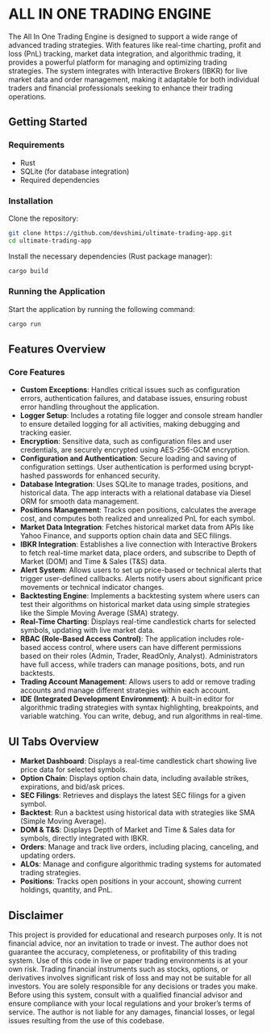 # ALL IN ONE TRADING ENGINE

The All In One Trading Engine is designed to support a wide range of advanced trading strategies. With features like real-time charting, profit and loss (PnL) tracking, market data integration, and algorithmic trading, it provides a powerful platform for managing and optimizing trading strategies. The system integrates with Interactive Brokers (IBKR) for live market data and order management, making it adaptable for both individual traders and financial professionals seeking to enhance their trading operations.
## Getting Started

### Requirements 
- Rust 
- SQLite (for database integration)
- Required dependencies 

### Installation
Clone the repository:
```sh
git clone https://github.com/devshimi/ultimate-trading-app.git
cd ultimate-trading-app
```

Install the necessary dependencies (Rust package manager):
```sh
cargo build
```

### Running the Application
Start the application by running the following command:
```sh
cargo run
```

## Features Overview

### Core Features
- **Custom Exceptions**: Handles critical issues such as configuration errors, authentication failures, and database issues, ensuring robust error handling throughout the application.
- **Logger Setup**: Includes a rotating file logger and console stream handler to ensure detailed logging for all activities, making debugging and tracking easier.
- **Encryption**: Sensitive data, such as configuration files and user credentials, are securely encrypted using AES-256-GCM encryption.
- **Configuration and Authentication**: Secure loading and saving of configuration settings. User authentication is performed using bcrypt-hashed passwords for enhanced security.
- **Database Integration**: Uses SQLite to manage trades, positions, and historical data. The app interacts with a relational database via Diesel ORM for smooth data management.
- **Positions Management**: Tracks open positions, calculates the average cost, and computes both realized and unrealized PnL for each symbol.
- **Market Data Integration**: Fetches historical market data from APIs like Yahoo Finance, and supports option chain data and SEC filings.
- **IBKR Integration**: Establishes a live connection with Interactive Brokers to fetch real-time market data, place orders, and subscribe to Depth of Market (DOM) and Time & Sales (T&S) data.
- **Alert System**: Allows users to set up price-based or technical alerts that trigger user-defined callbacks. Alerts notify users about significant price movements or technical indicator changes.
- **Backtesting Engine**: Implements a backtesting system where users can test their algorithms on historical market data using simple strategies like the Simple Moving Average (SMA) strategy.
- **Real-Time Charting**: Displays real-time candlestick charts for selected symbols, updating with live market data.
- **RBAC (Role-Based Access Control)**: The application includes role-based access control, where users can have different permissions based on their roles (Admin, Trader, ReadOnly, Analyst). Administrators have full access, while traders can manage positions, bots, and run backtests.
- **Trading Account Management**: Allows users to add or remove trading accounts and manage different strategies within each account.
- **IDE (Integrated Development Environment)**: A built-in editor for algorithmic trading strategies with syntax highlighting, breakpoints, and variable watching. You can write, debug, and run algorithms in real-time.

## UI Tabs Overview
- **Market Dashboard**: Displays a real-time candlestick chart showing live price data for selected symbols.
- **Option Chain**: Displays option chain data, including available strikes, expirations, and bid/ask prices.
- **SEC Filings**: Retrieves and displays the latest SEC filings for a given symbol.
- **Backtest**: Run a backtest using historical data with strategies like SMA (Simple Moving Average).
- **DOM & T&S**: Displays Depth of Market and Time & Sales data for symbols, directly integrated with IBKR.
- **Orders**: Manage and track live orders, including placing, canceling, and updating orders.
- **ALOs**: Manage and configure algorithmic trading systems for automated trading strategies.
- **Positions**: Tracks open positions in your account, showing current holdings, quantity, and PnL.

## Disclaimer

This project is provided for educational and research purposes only. It is not financial advice, nor an invitation to trade or invest.
The author does not guarantee the accuracy, completeness, or profitability of this trading system. Use of this code in live or paper trading environments is at your own risk.
Trading financial instruments such as stocks, options, or derivatives involves significant risk of loss and may not be suitable for all investors.
You are solely responsible for any decisions or trades you make. Before using this system, consult with a qualified financial advisor and ensure compliance with your local regulations and your broker’s terms of service.
The author is not liable for any damages, financial losses, or legal issues resulting from the use of this codebase.
